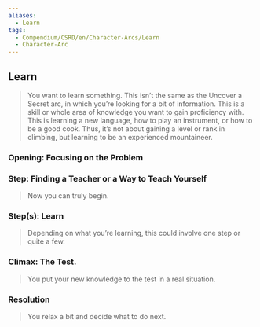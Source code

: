 ```yaml
---
aliases:
  - Learn
tags:
  - Compendium/CSRD/en/Character-Arcs/Learn
  - Character-Arc
---
```

## Learn  
>You want to learn something. This isn’t the same as the Uncover a Secret arc, in which you’re looking for a bit of information. This is a skill or whole area of knowledge you want to gain proficiency with. This is learning a new language, how to play an instrument, or how to be a good cook. Thus, it’s not about gaining a level or rank in climbing, but learning to be an experienced mountaineer.  
### Opening: Focusing on the Problem   
### Step: Finding a Teacher or a Way to Teach Yourself    
>Now you can truly begin.  
### Step(s): Learn    
>Depending on what you’re learning, this could involve one step or quite a few.  
### Climax: The Test.   
>You put your new knowledge to the test in a real situation.  
### Resolution    
>You relax a bit and decide what to do next.